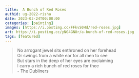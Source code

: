 ```yaml
---
title:  A Bunch of Red Roses
authid: ug-2022-risha
date: 2023-03-24T00:00:00
categories: [painting]
images: [https://i.postimg.cc/FFkvS0Hd/red-roses.jpg]
art: https://i.postimg.cc/yNG4GN8r/a-bunch-of-red-roses.jpg
tags: [featured]
---
```


> No arrogant jewel sits enthroned on her forehead <br>Or swings from a white ear for all men to see <br>But stars in the deep of her eyes are exclaiming <br>I carry a rich bunch of red roses for thee <br> - The Dubliners